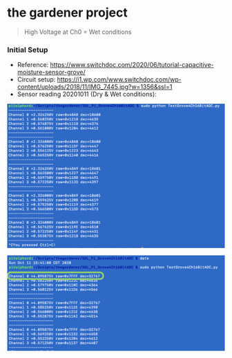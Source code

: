 # the gardener project
>High Voltage at Ch0 = Wet conditions

### Initial Setup
- Reference: https://www.switchdoc.com/2020/06/tutorial-capacitive-moisture-sensor-grove/
- Circuit setup: https://i1.wp.com/www.switchdoc.com/wp-content/uploads/2018/11/IMG_7445.jpg?w=1356&ssl=1
- Sensor reading 20201011 (Dry & Wet conditions): 


![Sensor Reading Dry](https://github.com/bencarpena/alphard-py-iot/blob/main/20201011-soil-capacitance-reading.png)

![Sensor Reading Wet](https://github.com/bencarpena/alphard-py-iot/blob/main/20201011-sensor-read-wet.png)
